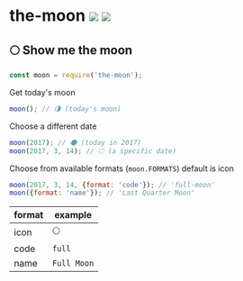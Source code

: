 # the-moon [![](https://img.shields.io/npm/v/the-moon.svg)](https://www.npmjs.com/package/the-moon) [![](https://img.shields.io/badge/source--000000.svg?logo=github&style=social)](https://github.com/omrilotan/mono/tree/master/packages/the-moon)

## 🌕 Show me the moon

```js
const moon = require('the-moon');
```

Get today's moon
```js
moon(); // 🌗 (today's moon)
```

Choose a different date
```js
moon(2017); // 🌑 (today in 2017)
moon(2017, 3, 14); // 🌕 (a specific date)
```

Choose from available formats (`moon.FORMATS`) default is icon
```js
moon(2017, 3, 14, {format: 'code'}); // 'full-moon'
moon({format: 'name'}); // 'Last Quarter Moon'
```

| format | example
| - | -
| icon | 🌕
| code | `full`
| name | `Full Moon`
